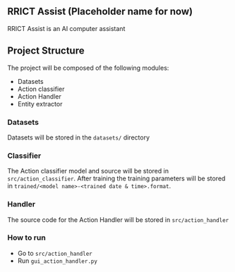 ## RRICT Assist (Placeholder name for now)
RRICT Assist is an AI computer assistant

## Project Structure
The project will be composed of the following modules:

- Datasets
- Action classifier
- Action Handler
- Entity extractor

### Datasets
Datasets will be stored in the `datasets/` directory

### Classifier
The Action classifier model and source will be stored in
`src/action_classifier`. After training the training parameters will be stored
in `trained/<model name>-<trained date & time>.format`.

### Handler
The source code for the Action Handler will be stored in `src/action_handler`

### How to run
- Go to `src/action_handler`
- Run `gui_action_handler.py`
